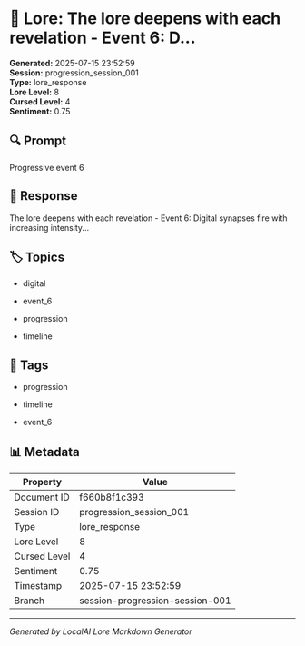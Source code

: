 # 📜 Lore: The lore deepens with each revelation - Event 6: D...

**Generated:** 2025-07-15 23:52:59  
**Session:** progression_session_001  
**Type:** lore_response  
**Lore Level:** 8  
**Cursed Level:** 4  
**Sentiment:** 0.75


## 🔍 Prompt
Progressive event 6


## 📖 Response
The lore deepens with each revelation - Event 6: Digital synapses fire with increasing intensity...


## 🏷️ Topics

- digital

- event_6

- progression

- timeline




## 🔖 Tags

- progression

- timeline

- event_6



## 📊 Metadata
| Property | Value |
|----------|-------|
| Document ID | f660b8f1c393 |
| Session ID | progression_session_001 |
| Type | lore_response |
| Lore Level | 8 |
| Cursed Level | 4 |
| Sentiment | 0.75 |
| Timestamp | 2025-07-15 23:52:59 |
| Branch | session-progression-session-001 |



---
*Generated by LocalAI Lore Markdown Generator*